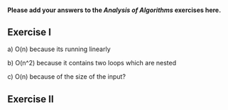 #### Please add your answers to the ***Analysis of  Algorithms*** exercises here.

## Exercise I

a) O(n) because its running linearly


b) O(n^2) because it contains two loops which are nested


c) O(n) because of the size of the input? 

## Exercise II


